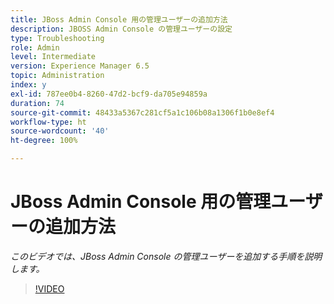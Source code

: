 ```yaml
---
title: JBoss Admin Console 用の管理ユーザーの追加方法
description: JBOSS Admin Console の管理ユーザーの設定
type: Troubleshooting
role: Admin
level: Intermediate
version: Experience Manager 6.5
topic: Administration
index: y
exl-id: 787ee0b4-8260-47d2-bcf9-da705e94859a
duration: 74
source-git-commit: 48433a5367c281cf5a1c106b08a1306f1b0e8ef4
workflow-type: ht
source-wordcount: '40'
ht-degree: 100%

---
```


# JBoss Admin Console 用の管理ユーザーの追加方法

*このビデオでは、JBoss Admin Console の管理ユーザーを追加する手順を説明します。*

>[!VIDEO](https://video.tv.adobe.com/v/335484?quality=12&learn=on)
